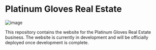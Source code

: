 # Platinum Gloves Real Estate
 
![image](https://user-images.githubusercontent.com/88569965/226053416-db5ce495-a73b-4cb4-9cd6-ec3b50e90ebb.png)

This repository contains the website for the Platinum Gloves Real Estate business. The website is currently in development and will be officially deployed once development is complete. 
